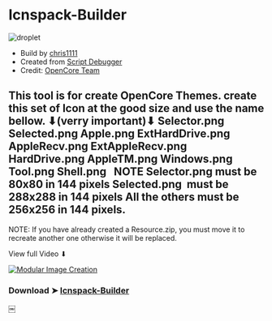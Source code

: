 # Icnspack-Builder

![droplet](https://user-images.githubusercontent.com/6248794/92038832-04a88980-ed42-11ea-9257-19556c6444bd.png)

- Build by [chris1111](https://github.com/chris1111/)
- Created from [Script Debugger](https://latenightsw.com/)
- Credit: [OpenCore Team](https://github.com/acidanthera/OpenCorePkg)

This tool is for create OpenCore Themes.
create this set of Icon at the good size and use 
the name bellow.
⬇︎(verry important)⬇︎
Selector.png Selected.png
Apple.png ExtHardDrive.png AppleRecv.png ExtAppleRecv.png HardDrive.png AppleTM.png Windows.png Tool.png Shell.png
 
NOTE Selector.png must be 80x80 in 144 pixels
Selected.png  must be 288x288 in 144 pixels
All the others must be 256x256 in 144 pixels.
--------------------------------------------
NOTE: If you have already created a Resource.zip, you must move it to recreate another one otherwise it will be replaced.

View full Video ⬇︎

[![Modular Image Creation](https://i.ibb.co/K5bFrB5/VIDEO.png)](https://youtu.be/omiG6Dp5DQw)


### Download ➤ [Icnspack-Builder](https://github.com/chris1111/Icnspack-Builder/releases/tag/V1)

￼

